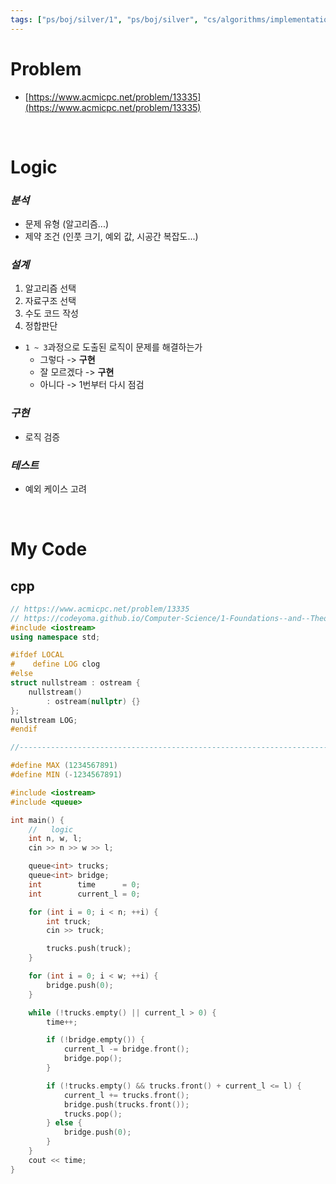```yaml
---
tags: ["ps/boj/silver/1", "ps/boj/silver", "cs/algorithms/implementation/ps","cs/algorithms/data-structures/ps","cs/algorithms/simulation/ps","cs/algorithms/queue/ps"]
---
```


# Problem
- [https://www.acmicpc.net/problem/13335](https://www.acmicpc.net/problem/13335)

<br/>

# Logic

### *분석*
- 문제 유형 (알고리즘...)
- 제약 조건 (인풋 크기, 예외 값, 시공간 복잡도...)

### *설계*
1. 알고리즘 선택
2. 자료구조 선택
3. 수도 코드 작성
4. 정합판단
  - `1 ~ 3`과정으로 도출된 로직이 문제를 해결하는가
    - 그렇다 -> **구현**
    - 잘 모르겠다 -> **구현**
    - 아니다 -> 1번부터 다시 점검

### *구현*
- 로직 검증

### *테스트*
- 예외 케이스 고려

<br/>

# My Code
## cpp
```cpp title="boj/13335.cpp"
// https://www.acmicpc.net/problem/13335
// https://codeyoma.github.io/Computer-Science/1-Foundations--and--Theory/Algorithms/ps/boj/13335/13335
#include <iostream>
using namespace std;

#ifdef LOCAL
#    define LOG clog
#else
struct nullstream : ostream {
    nullstream()
        : ostream(nullptr) {}
};
nullstream LOG;
#endif

//--------------------------------------------------------------------------------------------------

#define MAX (1234567891)
#define MIN (-1234567891)

#include <iostream>
#include <queue>

int main() {
    //   logic
    int n, w, l;
    cin >> n >> w >> l;

    queue<int> trucks;
    queue<int> bridge;
    int        time      = 0;
    int        current_l = 0;

    for (int i = 0; i < n; ++i) {
        int truck;
        cin >> truck;

        trucks.push(truck);
    }

    for (int i = 0; i < w; ++i) {
        bridge.push(0);
    }

    while (!trucks.empty() || current_l > 0) {
        time++;

        if (!bridge.empty()) {
            current_l -= bridge.front();
            bridge.pop();
        }

        if (!trucks.empty() && trucks.front() + current_l <= l) {
            current_l += trucks.front();
            bridge.push(trucks.front());
            trucks.pop();
        } else {
            bridge.push(0);
        }
    }
    cout << time;
}

```

